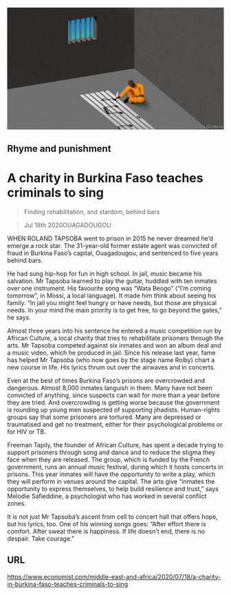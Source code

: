 ![](./images/20200718_MAD001.jpg)

## Rhyme and punishment

# A charity in Burkina Faso teaches criminals to sing

> Finding rehabilitation, and stardom, behind bars

> Jul 18th 2020OUAGADOUGOU

WHEN ROLAND TAPSOBA went to prison in 2015 he never dreamed he’d emerge a rock star. The 31-year-old former estate agent was convicted of fraud in Burkina Faso’s capital, Ouagadougou, and sentenced to five years behind bars.

He had sung hip-hop for fun in high school. In jail, music became his salvation. Mr Tapsoba learned to play the guitar, huddled with ten inmates over one instrument. His favourite song was “Wata Beogo” (“I’m coming tomorrow”, in Mossi, a local language). It made him think about seeing his family. “In jail you might feel hungry or have needs, but those are physical needs. In your mind the main priority is to get free, to go beyond the gates,” he says.

Almost three years into his sentence he entered a music competition run by African Culture, a local charity that tries to rehabilitate prisoners through the arts. Mr Tapsoba competed against six inmates and won an album deal and a music video, which he produced in jail. Since his release last year, fame has helped Mr Tapsoba (who now goes by the stage name Rolby) chart a new course in life. His lyrics thrum out over the airwaves and in concerts.

Even at the best of times Burkina Faso’s prisons are overcrowded and dangerous. Almost 8,000 inmates languish in them. Many have not been convicted of anything, since suspects can wait for more than a year before they are tried. And overcrowding is getting worse because the government is rounding up young men suspected of supporting jihadists. Human-rights groups say that some prisoners are tortured. Many are depressed or traumatised and get no treatment, either for their psychological problems or for HIV or TB.

Freeman Tapily, the founder of African Culture, has spent a decade trying to support prisoners through song and dance and to reduce the stigma they face when they are released. The group, which is funded by the French government, runs an annual music festival, during which it hosts concerts in prisons. This year inmates will have the opportunity to write a play, which they will perform in venues around the capital. The arts give “inmates the opportunity to express themselves, to help build resilience and trust,” says Melodie Safieddine, a psychologist who has worked in several conflict zones.

It is not just Mr Tapsoba’s ascent from cell to concert hall that offers hope, but his lyrics, too. One of his winning songs goes: “After effort there is comfort. After sweat there is happiness. If life doesn’t end, there is no despair. Take courage.”

## URL

https://www.economist.com/middle-east-and-africa/2020/07/18/a-charity-in-burkina-faso-teaches-criminals-to-sing
